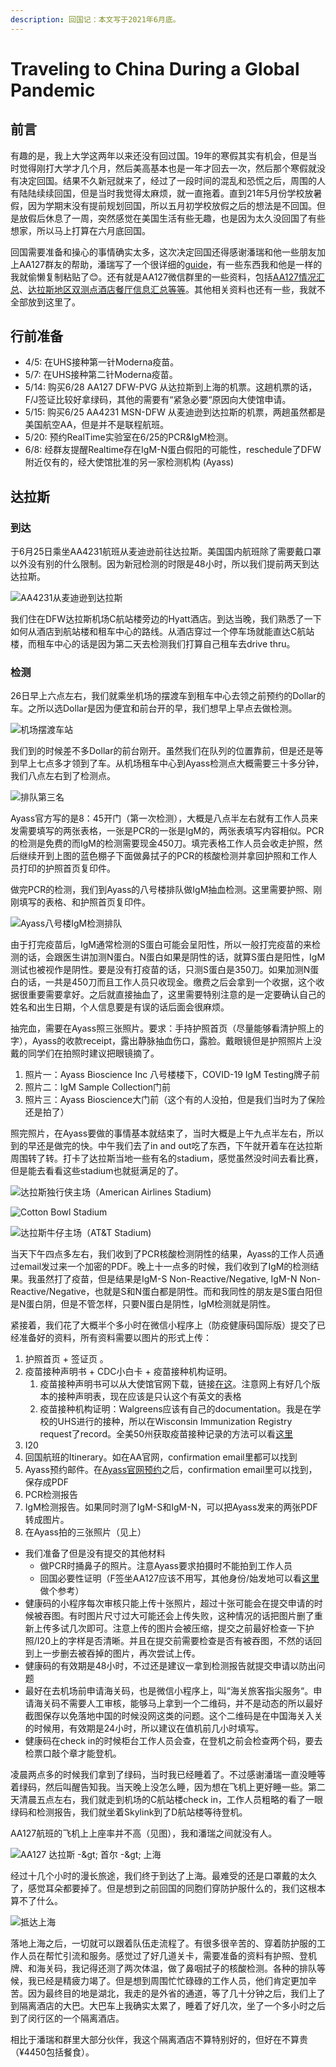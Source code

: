 ```yaml
---
description: 回国记：本文写于2021年6月底。
---
```


# Traveling to China During a Global Pandemic

## 前言

有趣的是，我上大学这两年以来还没有回过国。19年的寒假其实有机会，但是当时觉得刚打大学才几个月，然后美高基本也是一年才回去一次，然后那个寒假就没有决定回国。结果不久新冠就来了，经过了一段时间的混乱和恐慌之后，周围的人有陆陆续续回国，但是当时我觉得太麻烦，就一直拖着。直到21年5月份学校放暑假，因为学期末没有提前规划回国，所以五月初学校放假之后的想法是不回国。但是放假后休息了一周，突然感觉在美国生活有些无趣，也是因为太久没回国了有些想家，所以马上打算在六月底回国。

回国需要准备和操心的事情确实太多，这次决定回国还得感谢潘瑞和他一些朋友加上AA127群友的帮助，潘瑞写了一个很详细的[guide](https://ruipeterpan.gitbook.io/paper-reading-notes/blog/blog-index/aa127-hui-guo-ji)，有一些东西我和他是一样的我就偷懒复制粘贴了😊。还有就是AA127微信群里的一些资料，包括[AA127情况汇总](https://docs.google.com/document/d/1-m6GvE3ZDos4Mtm27KZhwPAYH0CTZme-Jh3zi_Cygwk/edit)、[达拉斯地区双测点酒店餐厅信息汇总等等](https://docs.qq.com/doc/DSHpwV0NDYkdZSVFT)。其他相关资料也还有一些，我就不全部放到这里了。

## 行前准备

* 4/5: 在UHS接种第一针Moderna疫苗。
* 5/7: 在UHS接种第二针Moderna疫苗。
* 5/14: 购买6/28 AA127 DFW-PVG 从达拉斯到上海的机票。这趟机票的话，F/J签证比较好拿绿码，其他的需要有“紧急必要“原因向大使馆申请。
* 5/15: 购买6/25 AA4231 MSN-DFW 从麦迪逊到达拉斯的机票，两趟虽然都是美国航空AA，但是并不是联程航班。
* 5/20: 预约RealTime实验室在6/25的PCR&IgM检测。
* 6/8: 经群友提醒Realtime存在IgM-N蛋白假阳的可能性，reschedule了DFW附近仅有的，经大使馆批准的另一家检测机构 \(Ayass\)

## 达拉斯

### 到达

于6月25日乘坐AA4231航班从麦迪逊前往达拉斯。美国国内航班除了需要戴口罩以外没有别的什么限制。因为新冠检测的时限是48小时，所以我们提前两天到达达拉斯。

![AA4231&#x4ECE;&#x9EA6;&#x8FEA;&#x900A;&#x5230;&#x8FBE;&#x62C9;&#x65AF;](../.gitbook/assets/1.jpg)

我们住在DFW达拉斯机场C航站楼旁边的Hyatt酒店。到达当晚，我们熟悉了一下如何从酒店到航站楼和租车中心的路线。从酒店穿过一个停车场就能直达C航站楼，而租车中心的话是因为第二天去检测我们打算自己租车去drive thru。

### 检测

26日早上六点左右，我们就乘坐机场的摆渡车到租车中心去领之前预约的Dollar的车。之所以选Dollar是因为便宜和前台开的早，我们想早上早点去做检测。

![&#x673A;&#x573A;&#x6446;&#x6E21;&#x8F66;&#x7AD9;](../.gitbook/assets/2.jpg)

我们到的时候差不多Dollar的前台刚开。虽然我们在队列的位置靠前，但是还是等到早上七点多才领到了车。从机场租车中心到Ayass检测点大概需要三十多分钟，我们八点左右到了检测点。

![&#x6392;&#x961F;&#x7B2C;&#x4E09;&#x540D;](../.gitbook/assets/3.jpg)

Ayass官方写的是8：45开门（第一次检测），大概是八点半左右就有工作人员来发需要填写的两张表格，一张是PCR的一张是IgM的，两张表填写内容相似。PCR的检测是免费的而IgM的检测需要现金450刀。填完表格工作人员会收走护照，然后继续开到上图的蓝色棚子下面做鼻拭子的PCR的核酸检测并拿回护照和工作人员打印的护照首页复印件。

做完PCR的检测，我们到Ayass的八号楼排队做IgM抽血检测。这里需要护照、刚刚填写的表格、和护照首页复印件。

![Ayass&#x516B;&#x53F7;&#x697C;IgM&#x68C0;&#x6D4B;&#x6392;&#x961F;](../.gitbook/assets/4.jpg)

由于打完疫苗后，IgM通常检测的S蛋白可能会呈阳性，所以一般打完疫苗的来检测的话，会跟医生讲加测N蛋白。N蛋白如果是阴性的话，就算S蛋白是阳性，IgM测试也被视作是阴性。要是没有打疫苗的话，只测S蛋白是350刀。如果加测N蛋白的话，一共是450刀而且工作人员只收现金。缴费之后会拿到一个收据，这个收据很重要需要拿好。之后就直接抽血了，这里需要特别注意的是一定要确认自己的姓名和出生日期，个人信息要是有误的话后面会很麻烦。

抽完血，需要在Ayass照三张照片。要求：手持护照首页（尽量能够看清护照上的字），Ayass的收款receipt，露出静脉抽血伤口，露脸。戴眼镜但是护照照片上没戴的同学们在拍照时建议把眼镜摘了。

1. 照片一：Ayass Bioscience Inc 八号楼楼下，COVID-19 IgM Testing牌子前
2. 照片二：IgM Sample Collection门前
3. 照片三：Ayass Bioscience大门前（这个有的人没拍，但是我们当时为了保险还是拍了）

照完照片，在Ayass要做的事情基本就结束了，当时大概是上午九点半左右，所以到的早还是做完的快。中午我们去了in and out吃了东西，下午就开着车在达拉斯周围转了转。打卡了达拉斯当地一些有名的stadium，感觉虽然没时间去看比赛，但是能去看看这些stadium也就挺满足的了。

![&#x8FBE;&#x62C9;&#x65AF;&#x72EC;&#x884C;&#x4FA0;&#x4E3B;&#x573A;&#xFF08;American Airlines Stadium\)](../.gitbook/assets/5.jpg)

![Cotton Bowl Stadium](../.gitbook/assets/7.jpg)

![&#x8FBE;&#x62C9;&#x65AF;&#x725B;&#x4ED4;&#x4E3B;&#x573A;&#xFF08;AT&amp;T Stadium\)](../.gitbook/assets/8.jpg)

当天下午四点多左右，我们收到了PCR核酸检测阴性的结果，Ayass的工作人员通过email发过来一个加密的PDF。晚上十一点多的时候，我们收到了IgM的检测结果。我虽然打了疫苗，但是结果是IgM-S Non-Reactive/Negative, IgM-N Non-Reactive/Negative，也就是S和N蛋白都是阴性。而和我同性的朋友是S蛋白阳但是N蛋白阴，但是不管怎样，只要N蛋白是阴性，IgM检测就是阴性。

紧接着，我们花了大概半个多小时在微信小程序上（防疫健康码国际版）提交了已经准备好的资料，所有资料需要以图片的形式上传：

1. 护照首页 + 签证页 。
2. 疫苗接种声明书 + CDC小白卡 + 疫苗接种机构证明。
   1. 疫苗接种声明书可以从大使馆官网下载，链接[在这](http://www.china-embassy.org/eng/notices/P020210421787870030822.pdf)。注意网上有好几个版本的接种声明表，现在应该是只认这个有英文的表格
   2. 疫苗接种机构证明：Walgreens应该有自己的documentation。我是在学校的UHS进行的接种，所以在Wisconsin Immunization Registry request了record。全美50州获取疫苗接种记录的方法可以看[这里](https://www.cdc.gov/vaccines/programs/iis/contacts-locate-records.html
      )
3. I20
4. 回国航班的Itinerary。如在AA官网，confirmation email里都可以找到
5. Ayass预约邮件。在[Ayass官网预约](https://ayassbioscience.com/covid-19-testing-for-travelers-to-china/)之后，confirmation email里可以找到，保存成PDF
6. PCR检测报告
7. IgM检测报告。如果同时测了IgM-S和IgM-N，可以把Ayass发来的两张PDF转成图片。
8. 在Ayass拍的三张照片（见上）

* 我们准备了但是没有提交的其他材料
  * 做PCR时捅鼻子的照片。注意Ayass要求拍摄时不能拍到工作人员
  * 回国必要性证明（F签坐AA127应该不用写，其他身份/始发地可以看[这里](https://docs.qq.com/doc/DSE9Ga2dudG9jZkZu)做个参考）
* 健康码的小程序每次审核只能上传十张照片，超过十张可能会在提交申请的时候被吞图。有时图片尺寸过大可能还会上传失败，这种情况的话把图片删了重新上传多试几次即可。注意上传的图片会被压缩，提交之前最好检查一下护照/I20上的字样是否清晰。并且在提交前需要检查是否有被吞图，不然的话回到上一步删去被吞掉的图片，再次尝试上传。
* 健康码的有效期是48小时，不过还是建议一拿到检测报告就提交申请以防出问题
* 最好在去机场前申请海关码，也是微信小程序上，叫“海关旅客指尖服务“。申请海关码不需要人工审核，能够马上拿到一个二维码，并不是动态的所以最好截图保存以免落地中国的时候没网这类的问题。这个二维码是在中国海关入关的时候用，有效期是24小时，所以建议在值机前几小时填写。
* 健康码在check in的时候柜台工作人员会查，在登机之前会检查两个码，要去检票口敲个章才能登机。

凌晨两点多的时候我们拿到了绿码，当时我已经睡着了。不过感谢潘瑞一直没睡等着绿码，然后叫醒告知我。当天晚上没怎么睡，因为想在飞机上更好睡一些。第二天清晨五点左右，我们就走到机场的C航站楼check in，工作人员粗略的看了一眼绿码和检测报告，我们就坐着Skylink到了D航站楼等待登机。

AA127航班的飞机上上座率并不高（见图），我和潘瑞之间就没有人。

![AA127 &#x8FBE;&#x62C9;&#x65AF; -&amp;gt; &#x9996;&#x5C14; -&amp;gt; &#x4E0A;&#x6D77;](../.gitbook/assets/9.jpg)

经过十几个小时的漫长旅途，我们终于到达了上海。最难受的还是口罩戴的太久了，感觉耳朵都要掉了。但是想到之前回国的同胞们穿防护服什么的，我们这根本算不了什么。

![&#x62B5;&#x8FBE;&#x4E0A;&#x6D77;](../.gitbook/assets/10.jpg)

落地上海之后，一切就可以跟着队伍走流程了。有很多很辛苦的、穿着防护服的工作人员在帮忙引流和服务。感觉过了好几道关卡，需要准备的资料有护照、登机牌、和海关码，我记得还测了两次体温，做了鼻咽拭子的核酸检测。各种的排队等候，我已经是精疲力竭了。但是想到周围忙忙碌碌的工作人员，他们肯定更加辛苦。因为最终目的地是湖北，我走的是外省的通道，等了几十分钟之后，我们上了到隔离酒店的大巴。大巴车上我确实太累了，睡着了好几次，坐了一个多小时之后到了闵行区的一个隔离酒店。

相比于潘瑞和群里大部分伙伴，我这个隔离酒店不算特别好的，但好在不算贵（¥4450包括餐食）。

